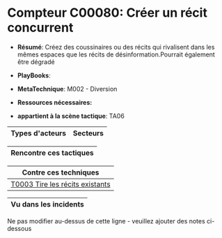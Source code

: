 # Compteur C00080: Créer un récit concurrent

* **Résumé**: Créez des coussinaires ou des récits qui rivalisent dans les mêmes espaces que les récits de désinformation.Pourrait également être dégradé

* **PlayBooks**:

* **MetaTechnique**: M002 - Diversion

* **Ressources nécessaires:**

* **appartient à la scène tactique**: TA06


|Types d'acteurs |Secteurs |
|----------- |------- |



|Rencontre ces tactiques |
|---------------------- |



|Contre ces techniques |
|------------------------- |
|[T0003 Tire les récits existants](../../generated_pages/techniques/T0003.md) |



|Vu dans les incidents |
|----------------- |


Ne pas modifier au-dessus de cette ligne - veuillez ajouter des notes ci-dessous